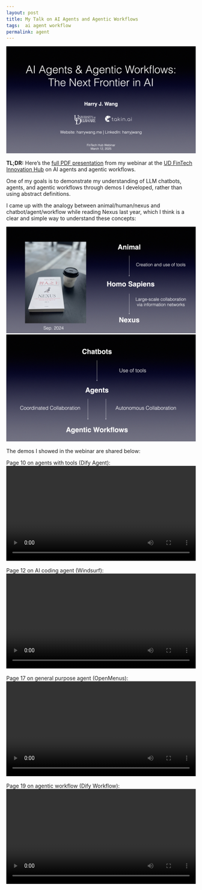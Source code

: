 ```yaml
---
layout: post
title: My Talk on AI Agents and Agentic Workflows
tags:  ai agent workflow
permalink: agent
---
```


<img class="mx-auto" src="/assets/img/posts/2025-03-12-agent-talk/agent-talk.jpeg">

**TL;DR:** Here’s the <a href="/assets/files/ai-agent-harrywang.pdf" target="_blank">full PDF presentation</a> from my webinar at the [UD FinTech Innovation Hub](https://www.udel.edu/research-innovation/star/fintech/) on AI agents and agentic workflows.

One of my goals is to demonstrate my understanding of LLM chatbots, agents, and agentic workflows through demos I developed, rather than using abstract definitions.

I came up with the analogy between animal/human/nexus and chatbot/agent/workflow while reading Nexus last year, which I think is a clear and simple way to understand these concepts:

<img class="mx-auto" src="/assets/img/posts/2025-03-12-agent-talk/animal-human-nexus.jpeg">

<img class="mx-auto" src="/assets/img/posts/2025-03-12-agent-talk/chatbot-agent-workflow.jpeg">

The demos I showed in the webinar are shared below:

Page 10 on agents with tools (Dify Agent):
<video class="mx-auto" controls width="100%">
  <source src="/assets/img/posts/2025-03-12-agent-talk/agent.mov" type="video/mp4">
  Your browser does not support the video tag.
</video>

Page 12 on AI coding agent (Windsurf):
<video class="mx-auto" controls width="100%">
  <source src="/assets/img/posts/2025-03-12-agent-talk/windsurf.mov" type="video/mp4">
  Your browser does not support the video tag.
</video>

Page 17 on general purpose agent (OpenMenus):
<video class="mx-auto" controls width="100%">
  <source src="/assets/img/posts/2025-03-12-agent-talk/open-manus.mov" type="video/mp4">
  Your browser does not support the video tag.
</video>

Page 19 on agentic workflow (Dify Workflow):
<video class="mx-auto" controls width="100%">
  <source src="/assets/img/posts/2025-03-12-agent-talk/dify.mov" type="video/mp4">
  Your browser does not support the video tag.
</video>